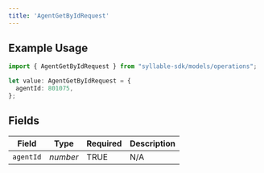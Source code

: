 ```yaml
---
title: 'AgentGetByIdRequest'
---
```


## Example Usage

```typescript
import { AgentGetByIdRequest } from "syllable-sdk/models/operations";

let value: AgentGetByIdRequest = {
  agentId: 801075,
};
```

## Fields

| Field              | Type               | Required           | Description        |
| ------------------ | ------------------ | ------------------ | ------------------ |
| `agentId`          | *number*           | TRUE | N/A                |
